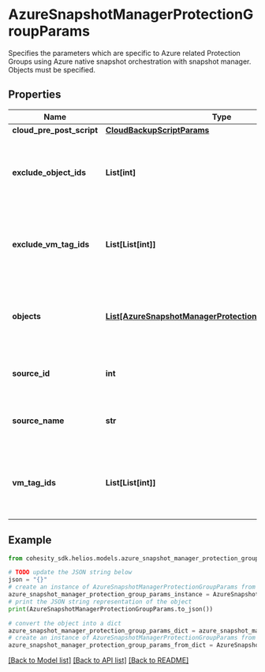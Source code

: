 # AzureSnapshotManagerProtectionGroupParams

Specifies the parameters which are specific to Azure related Protection Groups using Azure native snapshot orchestration with snapshot manager. Objects must be specified.

## Properties

Name | Type | Description | Notes
------------ | ------------- | ------------- | -------------
**cloud_pre_post_script** | [**CloudBackupScriptParams**](CloudBackupScriptParams.md) |  | [optional] 
**exclude_object_ids** | **List[int]** | Specifies the objects to be excluded in the Protection Group. | [optional] 
**exclude_vm_tag_ids** | **List[List[int]]** | Array of arrays of VM Tag Ids that Specify VMs to Exclude. | [optional] 
**objects** | [**List[AzureSnapshotManagerProtectionGroupObjectParams]**](AzureSnapshotManagerProtectionGroupObjectParams.md) | Specifies the objects to be included in the Protection Group. | [optional] 
**source_id** | **int** | Specifies the id of the parent of the objects. | [optional] [readonly] 
**source_name** | **str** | Specifies the name of the parent of the objects. | [optional] [readonly] 
**vm_tag_ids** | **List[List[int]]** | Array of arrays of VM Tag Ids that Specify VMs to Protect. | [optional] 

## Example

```python
from cohesity_sdk.helios.models.azure_snapshot_manager_protection_group_params import AzureSnapshotManagerProtectionGroupParams

# TODO update the JSON string below
json = "{}"
# create an instance of AzureSnapshotManagerProtectionGroupParams from a JSON string
azure_snapshot_manager_protection_group_params_instance = AzureSnapshotManagerProtectionGroupParams.from_json(json)
# print the JSON string representation of the object
print(AzureSnapshotManagerProtectionGroupParams.to_json())

# convert the object into a dict
azure_snapshot_manager_protection_group_params_dict = azure_snapshot_manager_protection_group_params_instance.to_dict()
# create an instance of AzureSnapshotManagerProtectionGroupParams from a dict
azure_snapshot_manager_protection_group_params_from_dict = AzureSnapshotManagerProtectionGroupParams.from_dict(azure_snapshot_manager_protection_group_params_dict)
```
[[Back to Model list]](../README.md#documentation-for-models) [[Back to API list]](../README.md#documentation-for-api-endpoints) [[Back to README]](../README.md)


